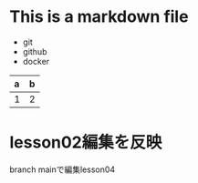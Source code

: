# This is a markdown file

- git 
- github
- docker 

|a|b|
|:-|:-|
|1|2|

# lesson02編集を反映

branch mainで編集lesson04

